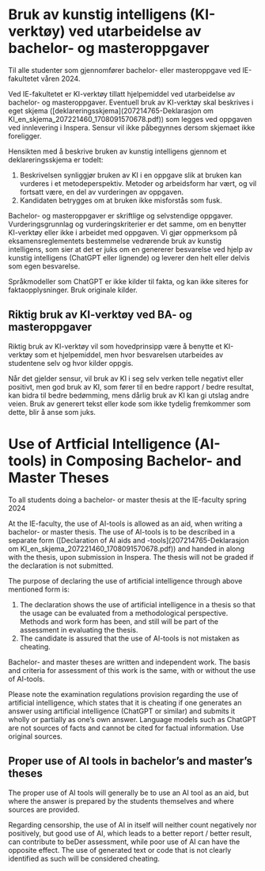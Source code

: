 # Bruk av kunstig intelligens (KI-verktøy) ved utarbeidelse av bachelor- og masteroppgaver

Til alle studenter som gjennomfører bachelor- eller masteroppgave ved IE-fakultetet våren 2024.

Ved IE-fakultetet er KI-verktøy tillatt hjelpemiddel ved utarbeidelse av bachelor- og masteroppgaver. Eventuell bruk av KI-verktøy skal beskrives i eget skjema ([deklareringsskjema](207214765-Deklarasjon om KI_en_skjema_207221460_1708091570678.pdf)) som legges ved oppgaven ved innlevering i Inspera. Sensur vil ikke påbegynnes dersom skjemaet ikke foreligger. 

Hensikten med å beskrive bruken av kunstig intelligens gjennom et deklareringsskjema er todelt:

1.	Beskrivelsen synliggjør bruken av KI i en oppgave slik at bruken kan vurderes i et metodeperspektiv. Metoder og arbeidsform har vært, og vil fortsatt være, en del av vurderingen av oppgaven.
2.	Kandidaten betrygges om at bruken ikke misforstås som fusk.

Bachelor- og masteroppgaver er skriftlige og selvstendige oppgaver. Vurderingsgrunnlag og vurderingskriterier er det samme, om en benytter KI-verktøy eller ikke i arbeidet med oppgaven. Vi gjør oppmerksom på eksamensreglementets bestemmelse vedrørende bruk av kunstig intelligens, som sier at det er juks om en genererer besvarelse ved hjelp av kunstig intelligens (ChatGPT eller lignende) og leverer den helt eller delvis som egen besvarelse.

Språkmodeller som ChatGPT er ikke kilder til fakta, og kan ikke siteres for faktaopplysninger. Bruk originale kilder.


## Riktig bruk av KI-verktøy ved BA- og masteroppgaver

Riktig bruk av KI-verktøy vil som hovedprinsipp være å benytte et KI-verktøy som et hjelpemiddel, men hvor besvarelsen utarbeides av studentene selv og hvor kilder oppgis.

Når det gjelder sensur, vil bruk av KI i seg selv verken telle negativt eller positivt, men god bruk av KI, som fører til en bedre rapport / bedre resultat, kan bidra til bedre bedømming, mens dårlig bruk av KI kan gi utslag andre veien. Bruk av generert tekst eller kode som ikke tydelig fremkommer som dette, blir å anse som juks.




# Use of Artficial Intelligence (AI-tools) in Composing Bachelor- and Master Theses

To all students doing a bachelor- or master thesis at the IE-faculty spring 2024

At the IE-faculty, the use of AI-tools is allowed as an aid, when writing a bachelor- or master thesis. The use of AI-tools is to be described in a separate form ([Declaration of AI aids and -tools](207214765-Deklarasjon om KI_en_skjema_207221460_1708091570678.pdf)) and handed in along with the thesis, upon submission in Inspera. The thesis will not be graded if the declaration is not submitted.

The purpose of declaring the use of artificial intelligence through above mentioned form is:

1. The declaration shows the use of artificial intelligence in a thesis so that the usage can be evaluated from a methodological perspective. Methods and work form has been, and still will be part of the assessment in evaluating the thesis.
2. The candidate is assured that the use of AI-tools is not mistaken as cheating.

Bachelor- and master theses are written and independent work. The basis and criteria for assessment of this work is the same, with or without the use of AI-tools.

Please note the examination regulations provision regarding the use of artificial intelligence, which states that it is cheating if one generates an answer using artificial intelligence (ChatGPT or similar) and submits it wholly or partially as one’s own answer.
Language models such as ChatGPT are not sources of facts and cannot be cited for factual information. Use original sources.

## Proper use of AI tools in bachelor’s and master’s theses

The proper use of AI tools will generally be to use an AI tool as an aid, but where the answer is prepared by the students themselves and where sources are provided.

Regarding censorship, the use of AI in itself will neither count negatively nor positively, but good use of AI, which leads to a better report / better result, can contribute to beDer assessment, while poor use of AI can have the opposite effect. The use of generated text or code that is not clearly identified as such will be considered cheating.